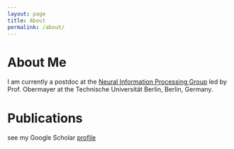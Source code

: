 ```yaml
---
layout: page
title: About
permalink: /about/
---
```


# About Me
I am currently a postdoc at the [Neural Information Processing Group](https://www.ni.tu-berlin.de/menue/neural_information_processing_group/) led by Prof. Obermayer at the Technische Universität Berlin, Berlin, Germany.

# Publications
see my Google Scholar [profile](https://scholar.google.de/citations?user=6COgDzwAAAAJ&hl=de)
